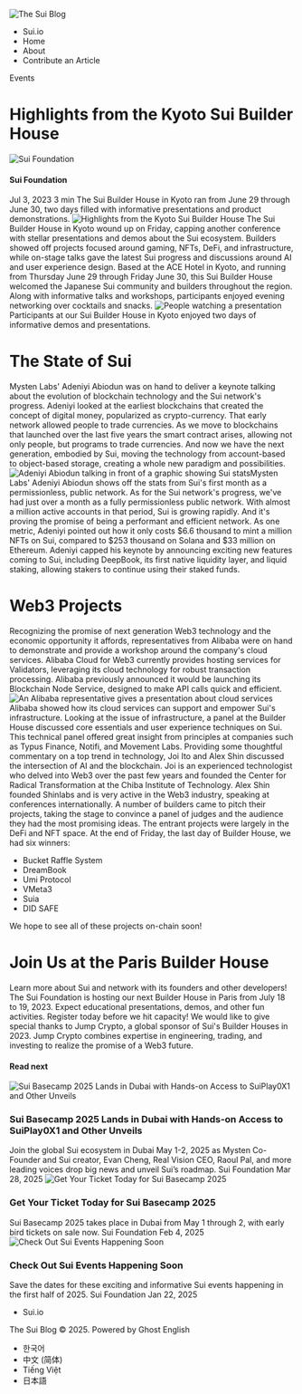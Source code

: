 ![The Sui Blog](https://blog.sui.io/content/images/2023/04/SuiFoundation_Logo_DarkBlue-1.png)
  * Sui.io
  * Home
  * About
  * Contribute an Article


Events
# Highlights from the Kyoto Sui Builder House
![Sui Foundation](https://blog.sui.io/content/images/2023/04/Sui_Droplet_Logo_Blue-3.png)
####  Sui Foundation
Jul 3, 2023 3 min
The Sui Builder House in Kyoto ran from June 29 through June 30, two days filled with informative presentations and product demonstrations.
![Highlights from the Kyoto Sui Builder House](https://blog.sui.io/content/images/size/w1200/2023/07/Kyoto-BH-recap-hdr.jpg)
The Sui Builder House in Kyoto wound up on Friday, capping another conference with stellar presentations and demos about the Sui ecosystem. Builders showed off projects focused around gaming, NFTs, DeFi, and infrastructure, while on-stage talks gave the latest Sui progress and discussions around AI and user experience design.
Based at the ACE Hotel in Kyoto, and running from Thursday June 29 through Friday June 30, this Sui Builder House welcomed the Japanese Sui community and builders throughout the region. Along with informative talks and workshops, participants enjoyed evening networking over cocktails and snacks.
![People watching a presentation](https://lh4.googleusercontent.com/4ruxPYsfmw45tw7L8iHxnuRsRSZwWsU8gzUTnIafQSP97Bjgb9PNxIM0wwvBpsAIfbuL1yVUHK-9bZHu23v8VUl3f5NXyRJ_AtT-UkH4zvHOLkmyka4bec4cbVoDm_Jtej8npeVYOg81io_KpnNOXcU)Participants at our Sui Builder House in Kyoto enjoyed two days of informative demos and presentations.
# The State of Sui
Mysten Labs' Adeniyi Abiodun was on hand to deliver a keynote talking about the evolution of blockchain technology and the Sui network's progress. Adeniyi looked at the earliest blockchains that created the concept of digital money, popularized as crypto-currency. That early network allowed people to trade currencies. As we move to blockchains that launched over the last five years the smart contract arises, allowing not only people, but programs to trade currencies. And now we have the next generation, embodied by Sui, moving the technology from account-based to object-based storage, creating a whole new paradigm and possibilities.
![Adeniyi Abiodun talking in front of a graphic showing Sui stats](https://lh4.googleusercontent.com/aQIl60WDcO2Z-6vvH322XO0okzgkzK9ygITy2E_6wYnQg9JO3-HP0ipIWeEN6BYfUb_ms00r7QhLwcx3PgmuoLSMMU9huQl7QTBIUCXCJqBZqyZIgzuH9CGXGcVMoWrcDNZz6z30OL4TjFNK1NiSM24)Mysten Labs' Adeniyi Abiodun shows off the stats from Sui's first month as a permissionless, public network.
As for the Sui network's progress, we've had just over a month as a fully permissionless public network. With almost a million active accounts in that period, Sui is growing rapidly. And it's proving the promise of being a performant and efficient network. As one metric, Adeniyi pointed out how it only costs $6.6 thousand to mint a million NFTs on Sui, compared to $253 thousand on Solana and $33 million on Ethereum.
Adeniyi capped his keynote by announcing exciting new features coming to Sui, including DeepBook, its first native liquidity layer, and liquid staking, allowing stakers to continue using their staked funds.
# Web3 Projects
Recognizing the promise of next generation Web3 technology and the economic opportunity it affords, representatives from Alibaba were on hand to demonstrate and provide a workshop around the company's cloud services. Alibaba Cloud for Web3 currently provides hosting services for Validators, leveraging its cloud technology for robust transaction processing.
Alibaba previously announced it would be launching its Blockchain Node Service, designed to make API calls quick and efficient.
![An Alibaba representative gives a presentation about cloud services](https://lh3.googleusercontent.com/x3xTIItDy5TNBkf5uWKyZbvg162uzlcQJbXaEfjVdVPTp5Bm0x0mOXpbZ2YlouHHEO3SXzdlRU8C6PZj3W67_qfgLJufddjgIpp9D8Ztz2dSd1NnD25T_N8GVZgZlDfWwZLo4Vtzrxq18ec-7-Sv_0Q)Alibaba showed how its cloud services can support and empower Sui's infrastructure.
Looking at the issue of infrastructure, a panel at the Builder House discussed core essentials and user experience techniques on Sui. This technical panel offered great insight from principles at companies such as Typus Finance, Notifi, and Movement Labs. 
Providing some thoughtful commentary on a top trend in technology, Joi Ito and Alex Shin discussed the intersection of AI and the blockchain. Joi is an experienced technologist who delved into Web3 over the past few years and founded the Center for Radical Transformation at the Chiba Institute of Technology. Alex Shin founded Shinlabs and is very active in the Web3 industry, speaking at conferences internationally.
A number of builders came to pitch their projects, taking the stage to convince a panel of judges and the audience they had the most promising ideas. The entrant projects were largely in the DeFi and NFT space. At the end of Friday, the last day of Builder House, we had six winners:
  * Bucket Raffle System
  * DreamBook
  * Umi Protocol
  * VMeta3
  * Suia
  * DID SAFE


We hope to see all of these projects on-chain soon!
# Join Us at the Paris Builder House
Learn more about Sui and network with its founders and other developers! The Sui Foundation is hosting our next Builder House in Paris from July 18 to 19, 2023. Expect educational presentations, demos, and other fun activities.
Register today before we hit capacity!
We would like to give special thanks to Jump Crypto, a global sponsor of Sui's Builder Houses in 2023. Jump Crypto combines expertise in engineering, trading, and investing to realize the promise of a Web3 future.
#### Read next
![Sui Basecamp 2025 Lands in Dubai with Hands-on Access to SuiPlay0X1 and Other Unveils](https://blog.sui.io/content/images/size/w720/2025/03/01--1-.jpeg)
### Sui Basecamp 2025 Lands in Dubai with Hands-on Access to SuiPlay0X1 and Other Unveils
Join the global Sui ecosystem in Dubai May 1-2, 2025 as Mysten Co-Founder and Sui creator, Evan Cheng, Real Vision CEO, Raoul Pal, and more leading voices drop big news and unveil Sui’s roadmap.
Sui Foundation Mar 28, 2025
![Get Your Ticket Today for Sui Basecamp 2025](https://blog.sui.io/content/images/size/w720/2025/02/SuiBasecamp2025-Registration.jpg)
### Get Your Ticket Today for Sui Basecamp 2025
Sui Basecamp 2025 takes place in Dubai from May 1 through 2, with early bird tickets on sale now.
Sui Foundation Feb 4, 2025
![Check Out Sui Events Happening Soon](https://blog.sui.io/content/images/size/w720/2025/01/Events-H1.png)
### Check Out Sui Events Happening Soon
Save the dates for these exciting and informative Sui events happening in the first half of 2025.
Sui Foundation Jan 22, 2025
  * Sui.io


The Sui Blog © 2025. Powered by Ghost
English
  * 한국어
  * 中文 (简体)
  * Tiếng Việt
  * 日本語


